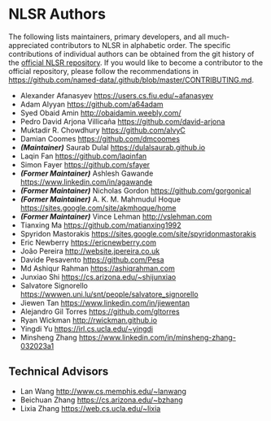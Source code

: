 # NLSR Authors

The following lists maintainers, primary developers, and all much-appreciated contributors to NLSR in alphabetic order.
The specific contributions of individual authors can be obtained from the git history of the [official NLSR repository](https://github.com/named-data/NLSR).
If you would like to become a contributor to the official repository, please follow the recommendations in https://github.com/named-data/.github/blob/master/CONTRIBUTING.md.

* Alexander Afanasyev <https://users.cs.fiu.edu/~afanasyev>
* Adam Alyyan <https://github.com/a64adam>
* Syed Obaid Amin <http://obaidamin.weebly.com/>
* Pedro David Arjona Villicaña <https://github.com/david-arjona>
* Muktadir R. Chowdhury <https://github.com/alvyC>
* Damian Coomes <https://github.com/dmcoomes>
* ***(Maintainer)*** Saurab Dulal <https://dulalsaurab.github.io>
* Laqin Fan <https://github.com/laqinfan>
* Simon Fayer <https://github.com/sfayer>
* ***(Former Maintainer)*** Ashlesh Gawande <https://www.linkedin.com/in/agawande>
* ***(Former Maintainer)*** Nicholas Gordon <https://github.com/gorgonical>
* ***(Former Maintainer)*** A. K. M. Mahmudul Hoque <https://sites.google.com/site/akmhoque/home>
* ***(Former Maintainer)*** Vince Lehman <http://vslehman.com>
* Tianxing Ma <https://github.com/matianxing1992>
* Spyridon Mastorakis <https://sites.google.com/site/spyridonmastorakis>
* Eric Newberry <https://ericnewberry.com>
* João Pereira <http://website.jpereira.co.uk>
* Davide Pesavento <https://github.com/Pesa>
* Md Ashiqur Rahman <https://ashiqrahman.com>
* Junxiao Shi <https://cs.arizona.edu/~shijunxiao>
* Salvatore Signorello <https://wwwen.uni.lu/snt/people/salvatore_signorello>
* Jiewen Tan <https://www.linkedin.com/in/jiewentan>
* Alejandro Gil Torres <https://github.com/gltorres>
* Ryan Wickman <http://rwickman.github.io>
* Yingdi Yu <https://irl.cs.ucla.edu/~yingdi>
* Minsheng Zhang <https://www.linkedin.com/in/minsheng-zhang-032023a1>

## Technical Advisors

* Lan Wang <http://www.cs.memphis.edu/~lanwang>
* Beichuan Zhang <https://cs.arizona.edu/~bzhang>
* Lixia Zhang <https://web.cs.ucla.edu/~lixia>
